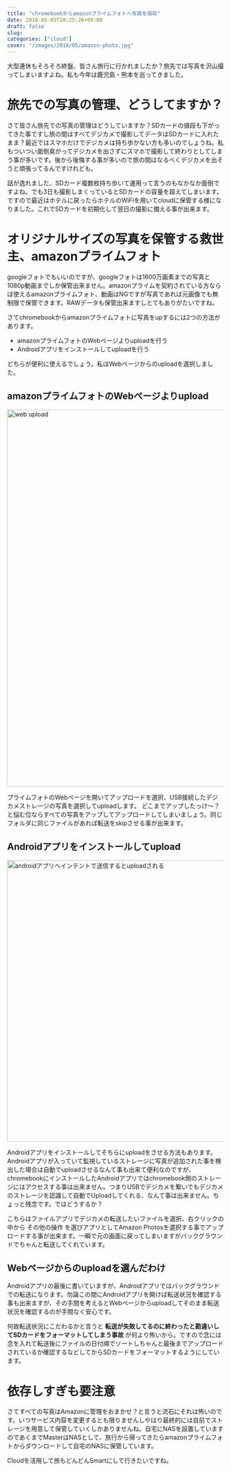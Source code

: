 ```yaml
---
title: "chromebookからamazonプライムフォトへ写真を保存"
date: 2018-05-05T20:25:26+09:00
draft: false
slug: 
categories: ["cloud"]
cover: "/images/2018/05/amazon-photo.jpg"
---
```

大型連休もそろそろ終盤、皆さん旅行に行かれましたか？旅先では写真を沢山撮ってしまいますよね。私も今年は鹿児島・熊本を巡ってきました。

# 旅先での写真の管理、どうしてますか？
さて皆さん旅先での写真の管理はどうしていますか？SDカードの値段も下がってきた事ですし旅の間はすべてデジカメで撮影してデータはSDカードに入れたまま？最近ではスマホだけでデジカメは持ち歩かない方も多いのでしょうね。私もついつい面倒臭がってデジカメを出さずにスマホで撮影して終わりとしてしまう事が多いです。後から後悔する事が多いので旅の間はなるべくデジカメを出そうと頑張ってるんですけれども。

話が逸れました、SDカード複数枚持ち歩いて運用って言うのもなかなか面倒ですよね。でも3日も撮影しまくっているとSDカードの容量を超えてしまいます。ですので最近はホテルに戻ったらホテルのWiFiを用いてcloudに保管する様になりました。これでSDカードを初期化して翌日の撮影に備える事が出来ます。

# オリジナルサイズの写真を保管する救世主、amazonプライムフォト
googleフォトでもいいのですが、googleフォトは1600万画素までの写真と1080p動画までしか保管出来ません。amazonプライムを契約されている方ならば使えるamazonプライムフォト、動画はNGですが写真であれば元画像でも無制限で保管できます。RAWデータも保管出来ますしとてもありがたいですね。

さてchromebookからamazonプライムフォトに写真をupするには2つの方法があります。

 - amazonプライムフォトのWebページよりuploadを行う
 - Androidアプリをインストールしてuploadを行う

どちらが便利に使えるでしょう。私はWebページからのuploadを選択しました。

## amazonプライムフォトのWebページよりupload

<a data-flickr-embed="true" href="https://www.flickr.com/photos/keruru/40080389980" title="web upload"><img src="https://live.staticflickr.com/970/40080389980_e33dd10703_b.jpg" width="1024" height="876" alt="web upload"></a><script async src="//embedr.flickr.com/assets/client-code.js" charset="utf-8"></script>

プライムフォトのWebページを開いてアップロードを選択、USB接続したデジカメストレージの写真を選択してuploadします。 どこまでアップしたっけ〜？ と悩む位ならすべての写真をアップしてアップロードしてしまいましょう。同じフォルダに同じファイルがあれば転送をskipさせる事が出来ます。


## Androidアプリをインストールしてupload

<a data-flickr-embed="true" href="https://www.flickr.com/photos/keruru/41170135634" title="androidアプリへインテントで送信するとuploadされる"><img src="https://live.staticflickr.com/961/41170135634_253fc8356f_b.jpg" width="983" height="654" alt="androidアプリへインテントで送信するとuploadされる"></a><script async src="//embedr.flickr.com/assets/client-code.js" charset="utf-8"></script>

Androidアプリをインストールしてそちらにuploadをさせる方法もあります。Androidアプリが入っていて監視しているストレージに写真が追加された事を検出した場合は自動でuploadさせるなんて事も出来て便利なのですが、chromebookにインストールしたAndroidアプリではchromebook側のストレージにはアクセスする事は出来ません。つまりUSBでデジカメを繋いでもデジカメのストレージを認識して自動でUploadしてくれる、なんて事は出来ません。ちょっと残念です。ではどうするか？

こちらはファイルアプリでデジカメの転送したいファイルを選択、右クリックの中から その他の操作 を選びアプリとしてAmazon Photosを選択する事でアップロードする事が出来ます。一瞬で元の画面に戻ってしまいますがバックグラウンドでちゃんと転送してくれています。

## Webページからのuploadを選んだわけ

Androidアプリの最後に書いていますが、Androidアプリではバックグラウンドでの転送になります。勿論この間にAndroidアプリを開けば転送状況を確認する事も出来ますが、その手間を考えるとWebページからuploadしてそのまま転送状況を確認するのが手間なく安心です。

何故転送状況にこだわるかと言うと **転送が失敗してるのに終わったと勘違いしてSDカードをフォーマットしてしまう事故** が何より怖いから。ですので念には念を入れて転送後にファイルの日付順でソートしちゃんと最後までアップロードされているか確認するなどしてからSDカードをフォーマットするようにしています。

# 依存しすぎも要注意
さてすべての写真はAmazonに管理をおまかせ？と言うと流石にそれは怖いのです。いつサービス内容を変更するとも限りませんしやはり最終的には自前でストレージを用意して保管していくしかありませんね。自宅にNASを設置していますのであくまでMasterはNASとして、旅行から帰ってきたらamazonプライムフォトからダウンロードして自宅のNASに保管しています。

Cloudを活用して旅もどんどんSmartにして行きたいですね。

